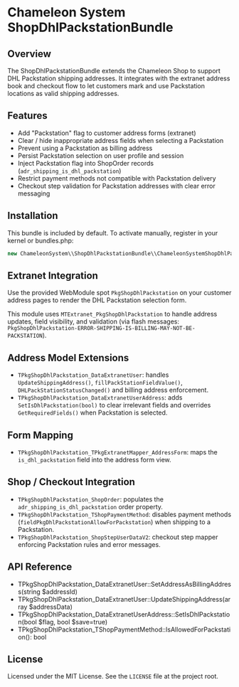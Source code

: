 Chameleon System ShopDhlPackstationBundle
=========================================

Overview
--------
The ShopDhlPackstationBundle extends the Chameleon Shop to support DHL Packstation shipping addresses. It integrates with the extranet address book and checkout flow to let customers
mark and use Packstation locations as valid shipping addresses.

Features
--------
- Add "Packstation" flag to customer address forms (extranet)
- Clear / hide inappropriate address fields when selecting a Packstation
- Prevent using a Packstation as billing address
- Persist Packstation selection on user profile and session
- Inject Packstation flag into ShopOrder records (`adr_shipping_is_dhl_packstation`)
- Restrict payment methods not compatible with Packstation delivery
- Checkout step validation for Packstation addresses with clear error messaging

Installation
------------
This bundle is included by default. To activate manually, register in your kernel or bundles.php:
```php
new ChameleonSystem\\ShopDhlPackstationBundle\\ChameleonSystemShopDhlPackstationBundle(),
```

Extranet Integration
--------------------
Use the provided WebModule spot `PkgShopDhlPackstation` on your customer address pages to
render the DHL Packstation selection form.

This module uses `MTExtranet_PkgShopDhlPackstation` to handle address updates, field visibility,
and validation (via flash messages: `PkgShopDhlPackstation-ERROR-SHIPPING-IS-BILLING-MAY-NOT-BE-PACKSTATION`).

Address Model Extensions
------------------------
- `TPkgShopDhlPackstation_DataExtranetUser`: handles `UpdateShippingAddress()`, `fillPackStationFieldValue()`, `DHLPackStationStatusChanged()` and billing address enforcement.
- `TPkgShopDhlPackstation_DataExtranetUserAddress`: adds `SetIsDhlPackstation(bool)` to clear irrelevant fields and overrides `GetRequiredFields()` when Packstation is selected.

Form Mapping
------------
- `TPkgShopDhlPackstation_TPkgExtranetMapper_AddressForm`: maps the `is_dhl_packstation` field into the address form view.

Shop / Checkout Integration
---------------------------
- `TPkgShopDhlPackstation_ShopOrder`: populates the `adr_shipping_is_dhl_packstation` order property.
- `TPkgShopDhlPackstation_TShopPaymentMethod`: disables payment methods (`fieldPkgDhlPackstationAllowForPackstation`) when shipping to a Packstation.
- `TPkgShopDhlPackstation_ShopStepUserDataV2`: checkout step mapper enforcing Packstation rules and error messages.

API Reference
-------------
- TPkgShopDhlPackstation_DataExtranetUser::SetAddressAsBillingAddress(string $addressId)
- TPkgShopDhlPackstation_DataExtranetUser::UpdateShippingAddress(array $addressData)
- TPkgShopDhlPackstation_DataExtranetUserAddress::SetIsDhlPackstation(bool $flag, bool $save=true)
- TPkgShopDhlPackstation_TShopPaymentMethod::IsAllowedForPackstation(): bool

License
-------
Licensed under the MIT License. See the `LICENSE` file at the project root.
